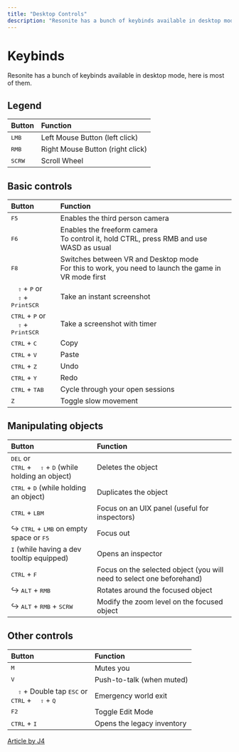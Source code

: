 ```yaml
---
title: "Desktop Controls"
description: "Resonite has a bunch of keybinds available in desktop mode, here is most of them."
---
```


# Keybinds

Resonite has a bunch of keybinds available in desktop mode, here is most of them.

<!-- panels:start -->
<!-- div:right-panel -->

## Legend

| Button          | Function                         |
| :-------------- | :------------------------------- |
| <kbd>LMB</kbd>  | Left Mouse Button (left click)   |
| <kbd>RMB</kbd>  | Right Mouse Button (right click) |
| <kbd>SCRW</kbd> | Scroll Wheel                     |


<!-- div:left-panel -->

## Basic controls

| Button                                                                          | Function                                                                                                  |
| :------------------------------------------------------------------------------ | :-------------------------------------------------------------------------------------------------------- |
| <kbd>F5</kbd>                                                                   | Enables the third person camera                                                                           |
| <kbd>F6</kbd>                                                                   | Enables the freeform camera </br> To control it, hold CTRL, press RMB and use WASD as usual               |
| <kbd>F8</kbd>                                                                   | Switches between VR and Desktop mode </br> For this to work, you need to launch the game in VR mode first |
| <kbd>&nbsp;&nbsp;⇧</kbd> + <kbd>P</kbd> or </br> <kbd>&nbsp;&nbsp;⇧</kbd> + <kbd>PrintSCR</kbd> | Take an instant screenshot                                                                                |
| <kbd>CTRL</kbd> + <kbd>P</kbd> or </br> <kbd>&nbsp;&nbsp;⇧</kbd> + <kbd>PrintSCR</kbd>  | Take a screenshot with timer                                                                              |
| <kbd>CTRL</kbd> + <kbd>C</kbd>                                                  | Copy                                                                                                      |
| <kbd>CTRL</kbd> + <kbd>V</kbd>                                                  | Paste                                                                                                     |
| <kbd>CTRL</kbd> + <kbd>Z</kbd>                                                  | Undo                                                                                                      |
| <kbd>CTRL</kbd> + <kbd>Y</kbd>                                                  | Redo                                                                                                      |
| <kbd>CTRL</kbd> + <kbd>TAB</kbd>                                                | Cycle through your open sessions                                                                          |
| <kbd>Z</kbd>                                                                    | Toggle slow movement                                                                                      |

## Manipulating objects

| Button                                                                                              | Function                                                              |
| :-------------------------------------------------------------------------------------------------- | :-------------------------------------------------------------------- |
| <kbd>DEL</kbd> or </br> <kbd>CTRL</kbd> + <kbd>&nbsp;&nbsp;⇧</kbd> + <kbd>D</kbd> (while holding an object) | Deletes the object                                                    |
| <kbd>CTRL</kbd> + <kbd>D</kbd> (while holding an object)                                            | Duplicates the object                                                 |
| <kbd>CTRL</kbd> + <kbd>LBM</kbd>                                                                    | Focus on an UIX panel (useful for inspectors)                         |
| ↪ <kbd>CTRL</kbd> + <kbd>LMB</kbd> on empty space or <kbd>F5</kbd>                | Focus out                                                             |
| <kbd>I</kbd> (while having a dev tooltip equipped)                                                  | Opens an inspector                                                    |
| <kbd>CTRL</kbd> + <kbd>F</kbd>                                                                      | Focus on the selected object (you will need to select one beforehand) |
| ↪ <kbd>ALT</kbd> + <kbd>RMB</kbd>                                                | Rotates around the focused object                                     |
| ↪ <kbd>ALT</kbd> + <kbd>RMB</kbd> + <kbd>SCRW</kbd>                              | Modify the zoom level on the focused object                           |

## Other controls

| Button                                                                                                  | Function                   |
| :------------------------------------------------------------------------------------------------------ | :------------------------- |
| <kbd>M</kbd>                                                                                            | Mutes you                  |
| <kbd>V</kbd>                                                                                            | Push-to-talk (when muted)  |
| <kbd>&nbsp;&nbsp;⇧</kbd> + Double tap <kbd>ESC</kbd> or </br> <kbd>CTRL</kbd> + <kbd>&nbsp;&nbsp;⇧</kbd> + <kbd>Q</kbd> | Emergency world exit       |
| <kbd>F2</kbd>                                                                                           | Toggle Edit Mode           |
| <kbd>CTRL</kbd> + <kbd>I</kbd>                                                                          | Opens the legacy inventory |

<!-- div:right-panel -->

[Article by J4](../_template/usageTerms/J4Credit.md ':include')

<!-- panels:end -->
